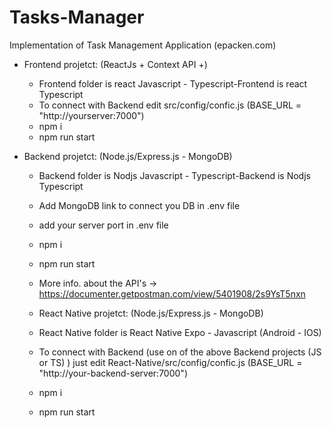# Tasks-Manager

Implementation of Task Management Application (epacken.com)

- Frontend projetct: (ReactJs + Context API +)

  - Frontend folder is react Javascript - Typescript-Frontend is react Typescript
  - To connect with Backend edit src/config/confic.js (BASE_URL = "http://yourserver:7000")
  - npm i
  - npm run start

- Backend projetct: (Node.js/Express.js - MongoDB)

  - Backend folder is Nodjs Javascript - Typescript-Backend is Nodjs Typescript
  - Add MongoDB link to connect you DB in .env file
  - add your server port in .env file
  - npm i
  - npm run start
  - More info. about the API's -> https://documenter.getpostman.com/view/5401908/2s9YsT5nxn

  - React Native projetct: (Node.js/Express.js - MongoDB)

  - React Native folder is React Native Expo - Javascript (Android - IOS)
  - To connect with Backend (use on of the above Backend projects (JS or TS) ) just edit React-Native/src/config/confic.js (BASE_URL = "http://your-backend-server:7000")
  - npm i
  - npm run start
